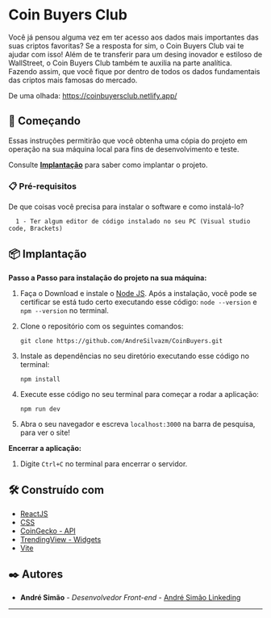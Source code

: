 # Coin Buyers Club

Você já pensou alguma vez em ter acesso aos dados mais importantes das suas criptos favoritas? Se a resposta for sim, o Coin Buyers Club vai te ajudar com isso!
Além de te transferir para um desing inovador e estiloso de WallStreet, o Coin Buyers Club também te auxilia na parte analítica. Fazendo assim, que você fique por dentro de todos os dados fundamentais das criptos mais famosas do mercado.

De uma olhada: https://coinbuyersclub.netlify.app/

## 🚀 Começando

Essas instruções permitirão que você obtenha uma cópia do projeto em operação na sua máquina local para fins de desenvolvimento e teste.

Consulte **[Implantação](#-implanta%C3%A7%C3%A3o)** para saber como implantar o projeto.

### 📋 Pré-requisitos

De que coisas você precisa para instalar o software e como instalá-lo?

```
  1 - Ter algum editor de código instalado no seu PC (Visual studio code, Brackets)
```


## 📦 Implantação

**Passo a Passo para instalação do projeto na sua máquina:**

1. Faça o Download e instale o [Node JS](https://nodejs.org/). Após a instalação, você pode se certificar se está tudo certo executando esse código: `node --version` e `npm --version` no terminal.

2. Clone o repositório com os seguintes comandos:

    ```
    git clone https://github.com/AndreSilvazm/CoinBuyers.git
    ```

3. Instale as dependências no seu diretório executando esse código no terminal:

    ```
    npm install
    ```

4. Execute esse código no seu terminal para começar a rodar a aplicação:
    ```
    npm run dev
    ```

5. Abra o seu navegador e escreva `localhost:3000` na barra de pesquisa, para ver o site!


**Encerrar a aplicação:**
   1. Digite `Ctrl+C` no terminal para encerrar o servidor.

## 🛠️ Construído com

* [ReactJS](https://pt-br.legacy.reactjs.org/)
* [CSS](https://pt.wikipedia.org/wiki/Cascading_Style_Sheets)
* [CoinGecko - API](https://www.coingecko.com/pt)
* [TrendingView - Widgets](https://br.tradingview.com/)
* [Vite](https://vitejs.dev/)

## ✒️ Autores

* **André Simão** - *Desenvolvedor Front-end* - [André Simão Linkeding](https://www.linkedin.com/in/andr%C3%A9-sim%C3%A3o-dev/)

---
